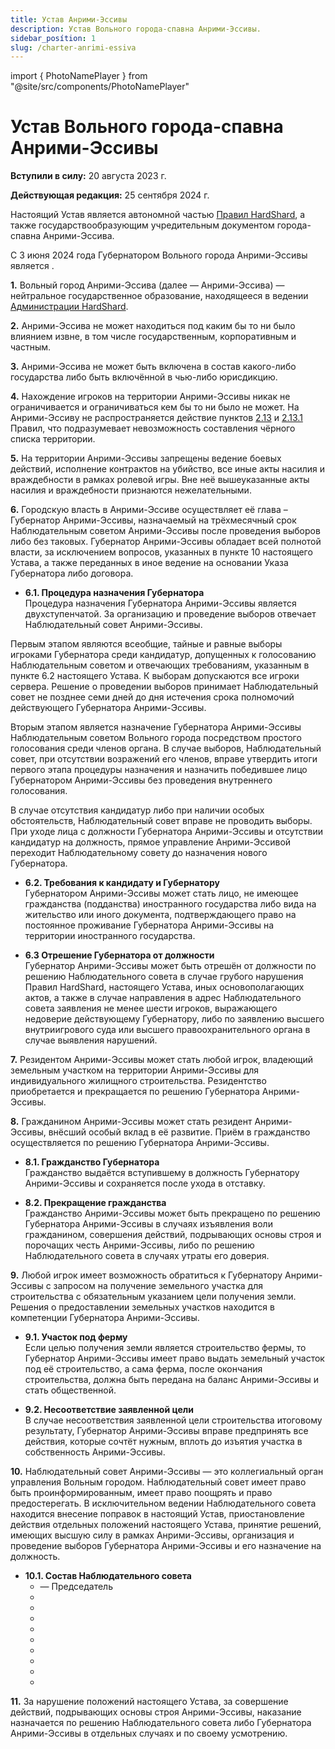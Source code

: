 ```yaml
---
title: Устав Анрими-Эссивы
description: Устав Вольного города-спавна Анрими-Эссивы.
sidebar_posítion: 1
slug: /charter-anrimi-essiva
---
```


import { PhotoNamePlayer } from "@site/src/components/PhotoNamePlayer"

# Устав Вольного города-спавна Анрими-Эссивы

**Вступили в силу:** 20 августа 2023 г.

**Действующая редакция:** 25 сентября 2024 г.

Настоящий Устав является автономной частью [Правил HardShard](/docs/rules), а также государствообразующим учредительным документом города-спавна Анрими-Эссива.

С 3 июня 2024 года Губернатором Вольного города Анрими-Эссивы является <PhotoNamePlayer nickname="monster9070" />.

**1.** Вольный город Анрими-Эссива (далее — Анрими-Эссива) — нейтральное государственное образование, находящееся в ведении [Администрации HardShard](../docs/admins).

**2.** Анрими-Эссива не может находиться под каким бы то ни было влиянием извне, в том числе государственным, корпоративным и частным.

**3.** Анрими-Эссива не может быть включена в состав какого-либо государства либо быть включённой в чью-либо юрисдикцию.

**4.** Нахождение игроков на территории Анрими-Эссивы никак не ограничивается и ограничиваться кем бы то ни было не может. На Анрими-Эссиву не распространяется действие пунктов [2.13](/docs/rules#2.13) и [2.13.1](/docs/rules#2.13.1) Правил, что подразумевает невозможность составления чёрного списка территории.

**5.** На территории Анрими-Эссивы запрещены ведение боевых действий, исполнение контрактов на убийство, все иные акты насилия и враждебности в рамках ролевой игры. Вне неё вышеуказанные акты насилия и враждебности признаются нежелательными.

**6.** Городскую власть в Анрими-Эссиве осуществляет её глава – Губернатор Анрими-Эссивы, назначаемый на трёхмесячный срок Наблюдательным советом Анрими-Эссивы после проведения выборов либо без таковых. Губернатор Анрими-Эссивы обладает всей полнотой власти, за исключением вопросов, указанных в пункте 10 настоящего Устава, а также переданных в иное ведение на основании Указа Губернатора либо договора.

- **6.1. Процедура назначения Губернатора**\
Процедура назначения Губернатора Анрими-Эссивы является двухступенчатой. За организацию и проведение выборов отвечает Наблюдательный совет Анрими-Эссивы.

Первым этапом являются всеобщие, тайные и равные выборы игроками Губернатора среди кандидатур, допущенных к голосованию Наблюдательным советом и отвечающих требованиям, указанным в пункте 6.2 настоящего Устава. К выборам допускаются все игроки сервера. Решение о проведении выборов принимает Наблюдательный совет не позднее семи дней до дня истечения срока полномочий действующего Губернатора Анрими-Эссивы.

Вторым этапом является назначение Губернатора Анрими-Эссивы Наблюдательным советом Вольного города посредством простого голосования среди членов органа. В случае выборов, Наблюдательный совет, при отсутствии возражений его членов, вправе утвердить итоги первого этапа процедуры назначения и назначить победившее лицо Губернатором Анрими-Эссивы без проведения внутреннего голосования.

В случае отсутствия кандидатур либо при наличии особых обстоятельств, Наблюдательный совет вправе не проводить выборы. При уходе лица с должности Губернатора Анрими-Эссивы и отсутствии кандидатур на должность, прямое управление Анрими-Эссивой переходит Наблюдательному совету до назначения нового Губернатора.

- **6.2. Требования к кандидату и Губернатору**\
Губернатором Анрими-Эссивы может стать лицо, не имеющее гражданства (подданства) иностранного государства либо вида на жительство или иного документа, подтверждающего право на постоянное проживание Губернатора Анрими-Эссивы на территории иностранного государства.

- **6.3 Отрешение Губернатора от должности**\
Губернатор Анрими-Эссивы может быть отрешён от должности по решению Наблюдательного совета в случае грубого нарушения Правил HardShard, настоящего Устава, иных основополагающих актов, а также в случае направления в адрес Наблюдательного совета заявления не менее шести игроков, выражающего недоверие действующему Губернатору, либо по заявлению высшего внутриигрового суда или высшего правоохранительного органа в случае выявления нарушений.

**7.** Резидентом Анрими-Эссивы может стать любой игрок, владеющий земельным участком на территории Анрими-Эссивы для индивидуального жилищного строительства. Резидентство приобретается и прекращается по решению Губернатора Анрими-Эссивы.

**8.** Гражданином Анрими-Эссивы может стать резидент Анрими-Эссивы, внёсший особый вклад в её развитие. Приём в гражданство осуществляется по решению Губернатора Анрими-Эссивы.

- **8.1. Гражданство Губернатора**\
Гражданство выдаётся вступившему в должность Губернатору Анрими-Эссивы и сохраняется после ухода в отставку.

- **8.2. Прекращение гражданства**\
Гражданство Анрими-Эссивы может быть прекращено по решению Губернатора Анрими-Эссивы в случаях изъявления воли гражданином, совершения действий, подрывающих основы строя и порочащих честь Анрими-Эссивы, либо по решению Наблюдательного совета в случаях утраты его доверия.

**9.** Любой игрок имеет возможность обратиться к Губернатору Анрими-Эссивы с запросом на получение земельного участка для строительства с обязательным указанием цели получения земли. Решения о предоставлении земельных участков находится в компетенции Губернатора Анрими-Эссивы.

- **9.1. Участок под ферму**\
Если целью получения земли является строительство фермы, то Губернатор Анрими-Эссивы имеет право выдать земельный участок под её строительство, а сама ферма, после окончания строительства, должна быть передана на баланс Анрими-Эссивы и стать общественной.

- **9.2. Несоответствие заявленной цели**\
В случае несоответствия заявленной цели строительства итоговому результату, Губернатор Анрими-Эссивы вправе предпринять все действия, которые сочтёт нужным, вплоть до изъятия участка в собственность Анрими-Эссивы.

**10.** Наблюдательный совет Анрими-Эссивы — это коллегиальный орган управления Вольным городом. Наблюдательный совет имеет право быть проинформированным, имеет право поощрять и право предостерегать. В исключительном ведении Наблюдательного совета находится внесение поправок в настоящий Устав, приостановление действия отдельных положений настоящего Устава, принятие решений, имеющих высшую силу в рамках Анрими-Эссивы, организация и проведение выборов Губернатора Анрими-Эссивы и его назначение на должность.

- **10.1. Состав Наблюдательного совета**
  - <PhotoNamePlayer nickname="Gohtar"/> — Председатель
  - <PhotoNamePlayer nickname="Flammablelion"/>
  - <PhotoNamePlayer nickname="Himer_Fatal" skin="steve"/>
  - <PhotoNamePlayer nickname="Kemerfund"/>
  - <PhotoNamePlayer nickname="KerkSweet"/>
  - <PhotoNamePlayer nickname="Monteny"/>
  - <PhotoNamePlayer nickname="mulciber_"/>
  - <PhotoNamePlayer nickname="Nerkid"/>
  - <PhotoNamePlayer nickname="notfoundname"/>
  - <PhotoNamePlayer nickname="yantar1k"/>

**11.** За нарушение положений настоящего Устава, за совершение действий, подрывающих основы строя Анрими-Эссивы, наказание назначается по решению Наблюдательного совета либо Губернатора Анрими-Эссивы в отдельных случаях и по своему усмотрению.